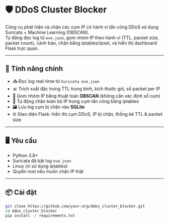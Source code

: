 # 🛡️ DDoS Cluster Blocker

Công cụ phát hiện và chặn các cụm IP có hành vi tấn công DDoS sử dụng Suricata + Machine Learning (DBSCAN).  
Tự động đọc log từ `eve.json`, gom nhóm IP theo hành vi (TTL, packet size, packet count), cảnh báo, chặn bằng iptables/ipset, và hiển thị dashboard Flask trực quan.

---

## 🔧 Tính năng chính

- 📥 Đọc log real-time từ `Suricata eve.json`
- 📊 Trích xuất đặc trưng TTL trung bình, kích thước gói, số packet per IP
- 🧠 Gom nhóm IP bằng thuật toán **DBSCAN** (không cần xác định số cụm)
- 🚫 Tự động chặn toàn bộ IP trong cụm tấn công bằng iptables
- 🗃️ Lưu log cụm bị chặn vào **SQLite**
- 🌐 Giao diện Flask: hiển thị cụm DDoS, IP bị chặn, thống kê TTL & packet size

---

## 🖥️ Yêu cầu

- Python 3.8+
- Suricata đã bật log `eve.json`
- Linux (vì sử dụng iptables)
- Quyền root nếu muốn chặn IP thật

---

## 📦 Cài đặt

```bash
git clone https://github.com/your-org/ddos_cluster_blocker.git
cd ddos_cluster_blocker
pip install -r requirements.txt
